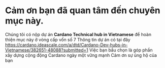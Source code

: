 # Cảm ơn bạn đã quan tâm đến chuyên mục này.
Chúng tôi có nộp dự án  **Cardano Technical hub in Vietnamese** để hoàn thiện mục này ở vòng cấp vốn số 7
Thông tin dự án có tại đây https://cardano.ideascale.com/a/dtd/Cardano-Dev-hubs-in-Vietnamese/382651-48088?submitted=1
Việc bạn bầu chọn là góp phần xây dựng cộng động Cardano ngày một vững mạnh
Cảm ơn sự ủng hộ của bạn